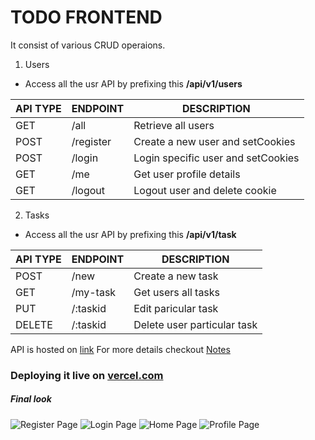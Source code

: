 # TODO FRONTEND

It consist of various CRUD operaions.

1. Users

- Access all the usr API by prefixing this **/api/v1/users**

| API TYPE | ENDPOINT  | DESCRIPTION                        |
| -------- | --------- | ---------------------------------- |
| GET      | /all      | Retrieve all users                 |
| POST     | /register | Create a new user and setCookies   |
| POST     | /login    | Login specific user and setCookies |
| GET      | /me       | Get user profile details           |
| GET      | /logout   | Logout user and delete cookie      |

2. Tasks

- Access all the usr API by prefixing this **/api/v1/task**

| API TYPE | ENDPOINT | DESCRIPTION                 |
| -------- | -------- | --------------------------- |
| POST     | /new     | Create a new task           |
| GET      | /my-task | Get users all tasks         |
| PUT      | /:taskid | Edit paricular task         |
| DELETE   | /:taskid | Delete user particular task |

API is hosted on [link](https://todo-app-rpcb.onrender.com/)
For more details checkout [Notes](https://1drv.ms/o/s!AmoVfaIN_qP9i5FfUZIgCIrfVdZM2w?e=bLN7ec)

### Deploying it live on [vercel.com](https://vercel.com/)

##### Final look

![Register Page](assets/register.png)
![Login Page](assets/login.png)
![Home Page](assets/home.png)
![Profile Page](assets/profile.png)
